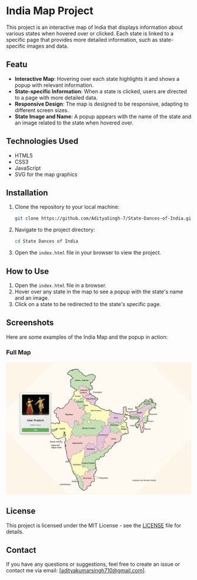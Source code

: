 # India Map Project

This project is an interactive map of India that displays information about various states when hovered over or clicked. Each state is linked to a specific page that provides more detailed information, such as state-specific images and data.

## Featu

- **Interactive Map**: Hovering over each state highlights it and shows a popup with relevant information.
- **State-specific Information**: When a state is clicked, users are directed to a page with more detailed data.
- **Responsive Design**: The map is designed to be responsive, adapting to different screen sizes.
- **State Image and Name**: A popup appears with the name of the state and an image related to the state when hovered over.

## Technologies Used

- HTML5
- CSS3
- JavaScript
- SVG for the map graphics

## Installation

1. Clone the repository to your local machine:
    ```bash
    git clone https://github.com/AdityaSingh-7/State-Dances-of-India.git
    ```

2. Navigate to the project directory:
    ```bash
    cd State Dances of India
    ```

3. Open the `index.html` file in your browser to view the project.

## How to Use

1. Open the `index.html` file in a browser.
2. Hover over any state in the map to see a popup with the state's name and an image.
3. Click on a state to be redirected to the state's specific page.

## Screenshots

Here are some examples of the India Map and the popup in action:

### Full Map

![India Map](/docs/imdia-map.png)


## License

This project is licensed under the MIT License - see the [LICENSE](./LICENSE) file for details.

## Contact

If you have any questions or suggestions, feel free to create an issue or contact me via email: [adityakumarsingh710@gmail.com].
